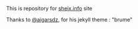 This is repository for [sheix.info](http://www.sheix.info) site

Thanks to [@aigarsdz](http://twitter.com/aigarsdz), for his jekyll theme : "brume"
